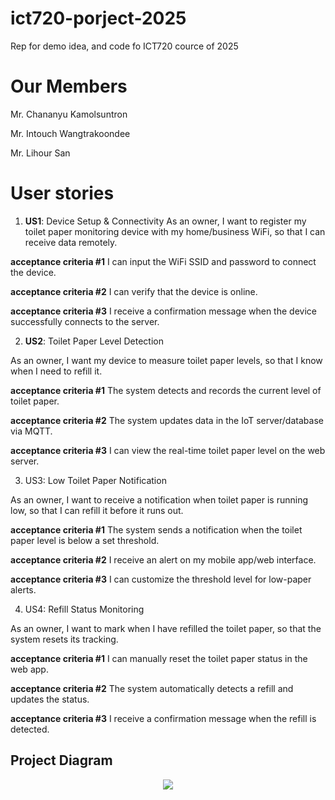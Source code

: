 # ict720-porject-2025
Rep for demo idea, and code fo ICT720 cource of 2025

# Our Members
Mr. Chananyu Kamolsuntron 

Mr. Intouch Wangtrakoondee

Mr. Lihour San

# User stories 
1. **US1**: Device Setup & Connectivity
As an owner, I want to register my toilet paper monitoring device with my home/business WiFi, so that I can receive data remotely.

**acceptance criteria #1**
I can input the WiFi SSID and password to connect the device.

**acceptance criteria #2**
I can verify that the device is online.

**acceptance criteria #3**
I receive a confirmation message when the device successfully connects to the server.

2. **US2**: Toilet Paper Level Detection

As an owner, I want my device to measure toilet paper levels, so that I know when I need to refill it.

**acceptance criteria #1**
The system detects and records the current level of toilet paper.

**acceptance criteria #2**
The system updates data in the IoT server/database via MQTT.

**acceptance criteria #3**
I can view the real-time toilet paper level on the web server.

3. US3: Low Toilet Paper Notification

As an owner, I want to receive a notification when toilet paper is running low, so that I can refill it before it runs out.

**acceptance criteria #1**
The system sends a notification when the toilet paper level is below a set threshold.

**acceptance criteria #2**
I receive an alert on my mobile app/web interface.

**acceptance criteria #3**
I can customize the threshold level for low-paper alerts.

4. US4: Refill Status Monitoring

As an owner, I want to mark when I have refilled the toilet paper, so that the system resets its tracking.

**acceptance criteria #1**
I can manually reset the toilet paper status in the web app.

**acceptance criteria #2**
The system automatically detects a refill and updates the status.

**acceptance criteria #3**
I receive a confirmation message when the refill is detected.

## Project Diagram
<p align="center">
    <img src="https://github.com/user-attachments/assets/a1c14748-8bd7-4168-9f74-5edce146eb19">
</p>

